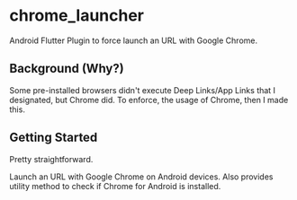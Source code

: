 # chrome_launcher

Android Flutter Plugin to force launch an URL with Google Chrome.

## Background (Why?)

Some pre-installed browsers didn't execute Deep Links/App Links that I designated, but Chrome did. To enforce, the usage of Chrome, then I made this.

## Getting Started

Pretty straightforward.

Launch an URL with Google Chrome on Android devices. Also provides utility method to check if Chrome for Android is installed.